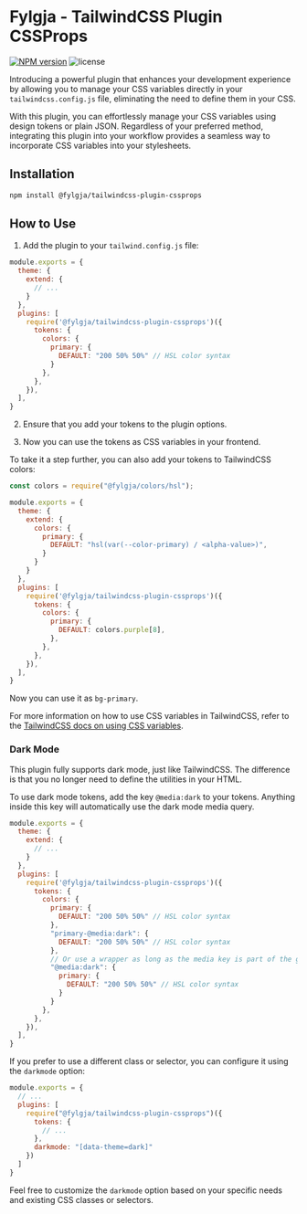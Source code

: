 # Fylgja - TailwindCSS Plugin CSSProps

[![NPM version](https://img.shields.io/npm/v/@fylgja/tailwindcss-plugin-cssprops?style=flat-square)](https://www.npmjs.org/package/@fylgja/tailwindcss-plugin-cssprops)
![license](https://img.shields.io/github/license/fylgja/tailwindcss-plugin-cssprops?color=%23234&style=flat-square)

Introducing a powerful plugin that enhances your development experience by allowing you to manage your CSS variables directly in your `tailwindcss.config.js` file, eliminating the need to define them in your CSS.

With this plugin, you can effortlessly manage your CSS variables using design tokens or plain JSON. Regardless of your preferred method, integrating this plugin into your workflow provides a seamless way to incorporate CSS variables into your stylesheets.

## Installation

```bash
npm install @fylgja/tailwindcss-plugin-cssprops
```

## How to Use

1. Add the plugin to your `tailwind.config.js` file:

```js
module.exports = {
  theme: {
    extend: {
      // ...
    }
  },
  plugins: [
    require('@fylgja/tailwindcss-plugin-cssprops')({
      tokens: {
        colors: {
          primary: {
            DEFAULT: "200 50% 50%" // HSL color syntax
          }
        },
      },
    }),
  ],
}
```

2. Ensure that you add your tokens to the plugin options.

3. Now you can use the tokens as CSS variables in your frontend.

To take it a step further, you can also add your tokens to TailwindCSS colors:

```js
const colors = require("@fylgja/colors/hsl");

module.exports = {
  theme: {
    extend: {
      colors: {
        primary: {
          DEFAULT: "hsl(var(--color-primary) / <alpha-value>)",
        }
      }
    }
  },
  plugins: [
    require('@fylgja/tailwindcss-plugin-cssprops')({
      tokens: {
        colors: {
          primary: {
            DEFAULT: colors.purple[8],
          },
        },
      },
    }),
  ],
}
```

Now you can use it as `bg-primary`.

For more information on how to use CSS variables in TailwindCSS, refer to the [TailwindCSS docs on using CSS variables](https://tailwindcss.com/docs/customizing-colors#using-css-variables).

### Dark Mode

This plugin fully supports dark mode, just like TailwindCSS. The difference is that you no longer need to define the utilities in your HTML.

To use dark mode tokens, add the key `@media:dark` to your tokens. Anything inside this key will automatically use the dark mode media query.

```js
module.exports = {
  theme: {
    extend: {
      // ...
    }
  },
  plugins: [
    require('@fylgja/tailwindcss-plugin-cssprops')({
      tokens: {
        colors: {
          primary: {
            DEFAULT: "200 50% 50%" // HSL color syntax
          },
          "primary-@media:dark": {
            DEFAULT: "200 50% 50%" // HSL color syntax
          },
          // Or use a wrapper as long as the media key is part of the group key, like "colors"
          "@media:dark": {
            primary: {
              DEFAULT: "200 50% 50%" // HSL color syntax
            }
          }
        },
      },
    }),
  ],
}
```

If you prefer to use a different class or selector, you can configure it using the `darkmode` option:

```js
module.exports = {
  // ...
  plugins: [
    require("@fylgja/tailwindcss-plugin-cssprops")({
      tokens: {
        // ...
      },
      darkmode: "[data-theme=dark]"
    })
  ]
}
```

Feel free to customize the `darkmode` option based on your specific needs and existing CSS classes or selectors.

